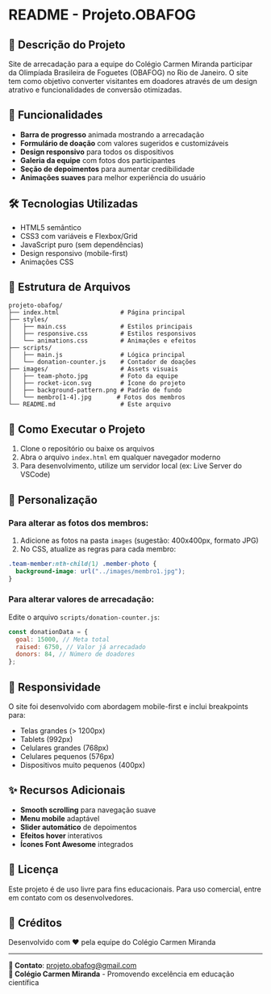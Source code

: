 # README - Projeto.OBAFOG

## 📝 Descrição do Projeto

Site de arrecadação para a equipe do Colégio Carmen Miranda participar da Olimpíada Brasileira de Foguetes (OBAFOG) no Rio de Janeiro. O site tem como objetivo converter visitantes em doadores através de um design atrativo e funcionalidades de conversão otimizadas.

## 🌟 Funcionalidades

- **Barra de progresso** animada mostrando a arrecadação
- **Formulário de doação** com valores sugeridos e customizáveis
- **Design responsivo** para todos os dispositivos
- **Galeria da equipe** com fotos dos participantes
- **Seção de depoimentos** para aumentar credibilidade
- **Animações suaves** para melhor experiência do usuário

## 🛠️ Tecnologias Utilizadas

- HTML5 semântico
- CSS3 com variáveis e Flexbox/Grid
- JavaScript puro (sem dependências)
- Design responsivo (mobile-first)
- Animações CSS

## 📂 Estrutura de Arquivos

```
projeto-obafog/
├── index.html                 # Página principal
├── styles/
│   ├── main.css               # Estilos principais
│   ├── responsive.css         # Estilos responsivos
│   └── animations.css         # Animações e efeitos
├── scripts/
│   ├── main.js                # Lógica principal
│   └── donation-counter.js    # Contador de doações
├── images/                    # Assets visuais
│   ├── team-photo.jpg         # Foto da equipe
│   ├── rocket-icon.svg        # Ícone do projeto
│   ├── background-pattern.png # Padrão de fundo
│   └── membro[1-4].jpg       # Fotos dos membros
└── README.md                  # Este arquivo
```

## 🚀 Como Executar o Projeto

1. Clone o repositório ou baixe os arquivos
2. Abra o arquivo `index.html` em qualquer navegador moderno
3. Para desenvolvimento, utilize um servidor local (ex: Live Server do VSCode)

## 🎨 Personalização

### Para alterar as fotos dos membros:

1. Adicione as fotos na pasta `images` (sugestão: 400x400px, formato JPG)
2. No CSS, atualize as regras para cada membro:

```css
.team-member:nth-child(1) .member-photo {
  background-image: url("../images/membro1.jpg");
}
```

### Para alterar valores de arrecadação:

Edite o arquivo `scripts/donation-counter.js`:

```javascript
const donationData = {
  goal: 15000, // Meta total
  raised: 6750, // Valor já arrecadado
  donors: 84, // Número de doadores
};
```

## 📱 Responsividade

O site foi desenvolvido com abordagem mobile-first e inclui breakpoints para:

- Telas grandes (> 1200px)
- Tablets (992px)
- Celulares grandes (768px)
- Celulares pequenos (576px)
- Dispositivos muito pequenos (400px)

## ✨ Recursos Adicionais

- **Smooth scrolling** para navegação suave
- **Menu mobile** adaptável
- **Slider automático** de depoimentos
- **Efeitos hover** interativos
- **Ícones Font Awesome** integrados

## 📄 Licença

Este projeto é de uso livre para fins educacionais. Para uso comercial, entre em contato com os desenvolvedores.

## 🙌 Créditos

Desenvolvido com ❤️ pela equipe do Colégio Carmen Miranda

---

**📧 Contato**: projeto.obafog@gmail.com  
**🏫 Colégio Carmen Miranda** - Promovendo excelência em educação científica
